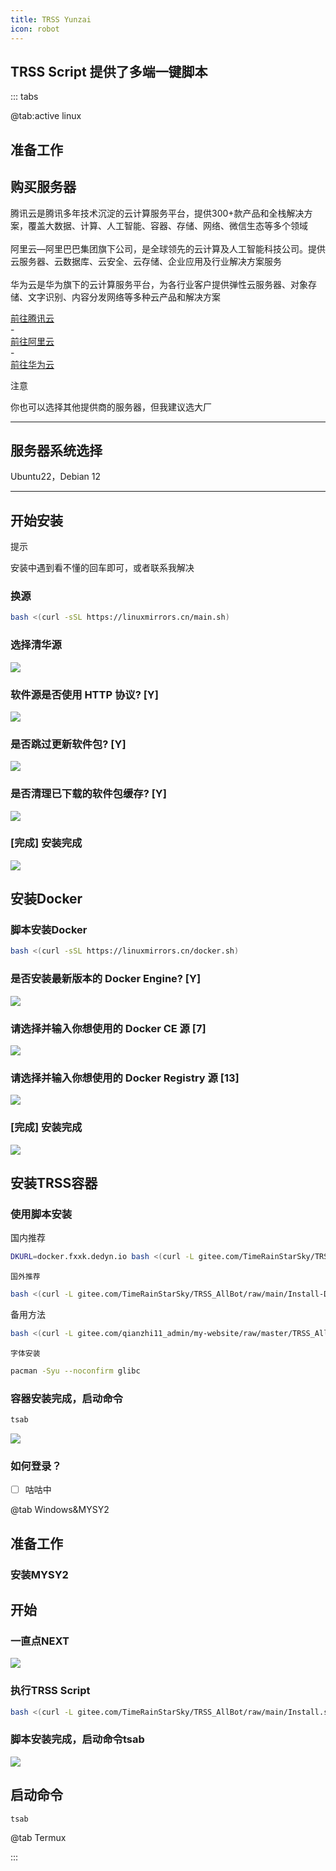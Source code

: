 ```yaml
---
title: TRSS Yunzai 
icon: robot
---
```


## TRSS Script 提供了多端一键脚本

::: tabs

@tab:active linux


<div class="tab-group">
  <div class="tab-item active"
       data-target="introduction">

## 准备工作

  </div>
</div>

<div id="introduction" class="content-section active">
  <h2>购买服务器</h2>
  <p>腾讯云是腾讯多年技术沉淀的云计算服务平台，提供300+款产品和全栈解决方案，覆盖大数据、计算、人工智能、容器、存储、网络、微信生态等多个领域<br><br>阿里云—阿里巴巴集团旗下公司，是全球领先的云计算及人工智能科技公司。提供云服务器、云数据库、云安全、云存储、企业应用及行业解决方案服务<br><br>华为云是华为旗下的云计算服务平台，为各行业客户提供弹性云服务器、对象存储、文字识别、内容分发网络等多种云产品和解决方案</p>
</div>

<div class="tab-group">
  <a href="https://cloud.tencent.com" class="tab-item active">
      <i class="fa fa-external-link-square" aria-hidden="true"></i> 
       前往腾讯云
  </a>
</div>
-
<div class="tab-group">
  <a href="https://www.aliyun.com" class="tab-item active">
      <i class="fa fa-external-link-square" aria-hidden="true"></i> 
       前往阿里云
  </a>
</div>
-
<div class="tab-group">
  <a href="https://activity.huaweicloud.com" class="tab-item active">
      <i class="fa fa-external-link-square" aria-hidden="true"></i> 
       前往华为云
  </a>
</div>

<div class="vp-card-container">
  <div class="hint-container warning">
    <p class="hint-container-title">注意</p>
    <p>你也可以选择其他提供商的服务器，但我建议选大厂</p>
  </div>
</div>

---

<div id="introduction" class="content-section active">
  <h2>服务器系统选择</h2>
  <p>Ubuntu22，Debian 12</p>
</div>  

---


<div class="tab-group">
  <div class="tab-item active"
       data-target="introduction">

## 开始安装

  </div>
</div>

<div class="vp-card-container">
  <div class="hint-container tip">
    <p class="hint-container-title">提示</p>
    <p>安装中遇到看不懂的回车即可，或者联系我解决</p>
  </div>
</div>



<div id="introduction" class="content-section active">

### 换源 
    
```bash
bash <(curl -sSL https://linuxmirrors.cn/main.sh)
```    

### 选择清华源
   
![](/images/TRSS/Linux/1/1.png)


### 软件源是否使用 HTTP 协议? [Y]

![](/images/TRSS/Linux/1/2.png)


### 是否跳过更新软件包? [Y]

![](/images/TRSS/Linux/1/3.png)

### 是否清理已下载的软件包缓存? [Y]

![](/images/TRSS/Linux/1/4.png)

### [完成] 安装完成

![](/images/TRSS/Linux/1/5.png)

## 安装Docker

### 脚本安装Docker

   ```bash
   bash <(curl -sSL https://linuxmirrors.cn/docker.sh)
   ```
   
### 是否安装最新版本的 Docker Engine? [Y]

![](/images/TRSS/Linux/2/1.png)

### 请选择并输入你想使用的 Docker CE 源 [7]

![](/images/TRSS/Linux/2/2.png)

### 请选择并输入你想使用的 Docker Registry 源 [13]

![](/images/TRSS/Linux/2/3.png)

### [完成] 安装完成

![](/images/TRSS/Linux/2/4.png)


</div>  
       

<div class="tab-group">
  <div class="tab-item active"
       data-target="introduction">
       
## 安装TRSS容器
       
  </div>
</div>       


<div id="introduction" class="content-section active">

### 使用脚本安装

   国内推荐

   ```bash
   DKURL=docker.fxxk.dedyn.io bash <(curl -L gitee.com/TimeRainStarSky/TRSS_AllBot/raw/main/Install-Docker.sh)
   ```

    国外推荐

   ```bash
   bash <(curl -L gitee.com/TimeRainStarSky/TRSS_AllBot/raw/main/Install-Docker.sh)
   ```

   备用方法

   ```bash
   bash <(curl -L gitee.com/qianzhi11_admin/my-website/raw/master/TRSS_AllBot.sh)
   ```
    字体安装

   ```bash
   pacman -Syu --noconfirm glibc
   ```   
   

### 容器安装完成，启动命令

   ```bash
   tsab
   ```

![](/images/TRSS/Linux/3/1.png)

</div>  


<div class="tab-group">
  <div class="tab-item active"
       data-target="introduction">

### 如何登录？

  </div>
</div>

- [ ] 咕咕中



@tab Windows&MYSY2

<div class="tab-group">
  <div class="tab-item active"
       data-target="introduction">
       
## 准备工作

  </div>
</div>   

### 安装MYSY2

<VPBanner
  title="安装MYSY2"
  content=""
  :actions='[
    {
      text: "立即下载",
      link:"https://gitee.com/qianzhi11_admin/docs/releases/download/1.0/msys2-x86_64-20240727.exe",
    },
  ]'
/>


<div class="tab-group">
  <div class="tab-item active"
       data-target="introduction">

## 开始

  </div>
</div>


<div id="introduction" class="content-section active">

### 一直点NEXT

![](/images/TRSS/Windows/1/1.png)

### 执行TRSS Script

   ```bash
   bash <(curl -L gitee.com/TimeRainStarSky/TRSS_AllBot/raw/main/Install.sh)
   ```

### 脚本安装完成，启动命令tsab

![](/images/TRSS/Windows/1/2.png)

</div>  

<div class="tab-group">
  <div class="tab-item active"
       data-target="introduction">

## 启动命令

  </div>
</div>   

   ```bash
   tsab
   ```

@tab Termux

<!-- tab 3 内容 -->

:::

